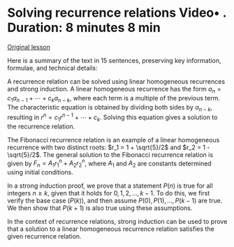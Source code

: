 # Solving recurrence relations Video• . Duration: 8 minutes 8 min

[Original lesson](https://www.coursera.org/learn/uol-discrete-mathematics/lecture/wKxir/solving-recurrence-relations)

Here is a summary of the text in 15 sentences, preserving key information, formulae, and technical details:

A recurrence relation can be solved using linear homogeneous recurrences and strong induction. A linear homogeneous recurrence has the form $a_n = c_1a_{n-1} + \cdots + c_ka_{n-k}$, where each term is a multiple of the previous term. The characteristic equation is obtained by dividing both sides by $a_{n-k}$, resulting in $r^n = c_1r^{n-1} + \cdots + c_k$. Solving this equation gives a solution to the recurrence relation.

The Fibonacci recurrence relation is an example of a linear homogeneous recurrence with two distinct roots: $r_1 = 1 + \sqrt{5}/2$ and $r_2 = 1 - \sqrt{5}/2$. The general solution to the Fibonacci recurrence relation is given by $F_n = A_1r_1^n + A_2r_2^n$, where $A_1$ and $A_2$ are constants determined using initial conditions.

In a strong induction proof, we prove that a statement $P(n)$ is true for all integers $n \geq k$, given that it holds for $0, 1, 2, ..., k-1$. To do this, we first verify the base case ($P(k)$), and then assume $P(0), P(1), ..., P(k-1)$ are true. We then show that $P(k+1)$ is also true using these assumptions.

In the context of recurrence relations, strong induction can be used to prove that a solution to a linear homogeneous recurrence relation satisfies the given recurrence relation.


